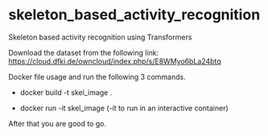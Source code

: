 # skeleton_based_activity_recognition
Skeleton based activity recognition using Transformers

Download the dataset from the following link:
https://cloud.dfki.de/owncloud/index.php/s/E8WMyo6bLa24btq


Docker file usage and run the following 3 commands.

- docker build -t skel_image .

- docker run -it skel_image  (-it to run in an interactive container)



After that you are good to go.
